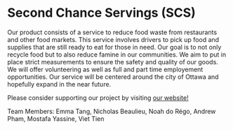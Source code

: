 # Second Chance Servings (SCS)


Our product consists of a service to reduce food waste from restaurants and other food markets. This service involves drivers to pick up food and supplies that are still ready to eat for those in need. Our goal is to not only recycle food but to also reduce famine in our communities. We aim to put in place strict measurements to ensure the safety and quality of our goods. We will offer volunteering as well as full and part time employement opportunities. Our service will be centered around the city of Ottawa and hopefully expand in the near future.

Please consider supporting our project by visiting [our website!](https://second-chance-servings.github.io/)

Team Members: Emma Tang, Nicholas Beaulieu, Noah do Régo, Andrew Pham, Mostafa Yassine, Viet Tien
